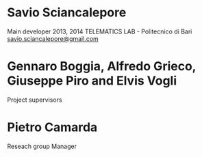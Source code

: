 Savio Sciancalepore
=============
Main developer
2013, 2014
TELEMATICS LAB - Politecnico di Bari
savio.sciancalepore@gmail.com


Gennaro Boggia, Alfredo Grieco, Giuseppe Piro and  Elvis Vogli
==============================================================
Project supervisors

Pietro Camarda
=====================
Reseach group Manager
